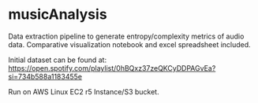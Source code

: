 # musicAnalysis

Data extraction pipeline to generate entropy/complexity metrics of audio data. Comparative visualization notebook and excel spreadsheet included. 

Initial dataset can be found at: https://open.spotify.com/playlist/0hBQxz37zeQKCyDDPAGvEa?si=734b588a1183455e

Run on AWS Linux EC2 r5 Instance/S3 bucket.
